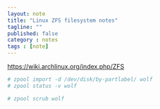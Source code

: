 ```yaml
---
layout: note
title: "Linux ZFS filesystem notes"
tagline: ""
published: false
category : notes
tags : [note]
---
```


<https://wiki.archlinux.org/index.php/ZFS>

```bash
# zpool import -d /dev/disk/by-partlabel/ wolf
# zpool status -v wolf
```

```bash
# zpool scrub wolf
```


